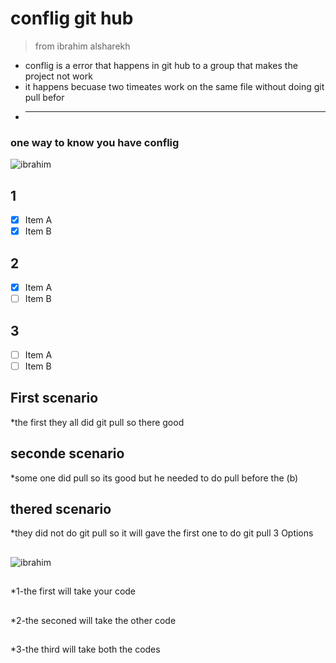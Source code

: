 # conflig git hub

> from ibrahim alsharekh

* conflig is a error that happens in git hub to a group that makes the project not work
* it happens becuase two timeates work on the same file without doing git pull befor
* -------------------------

### one way to know you have conflig

![ibrahim](https://pslmodels.github.io/Git-Tutorial/_images/VScodeSourceControl.png)



## 1
 - [x] Item A
 - [x] Item B

## 2
 - [x] Item A
 - [ ] Item B

## 3
 - [ ] Item A
 - [ ] Item B

## First scenario
*the first they all did git pull so there good

## seconde scenario
*some one did pull so its good but he needed to do  pull before the (b)

## thered scenario
*they did not do git pull so it will gave the first one to do git pull 3 Options
##
![ibrahim](https://blog.kulman.sk/using-vscode-as-git-merge-tool/merge-conflict.png)
##
*1-the first will take your code
##
*2-the seconed will take the other code
##
*3-the third will take both the codes